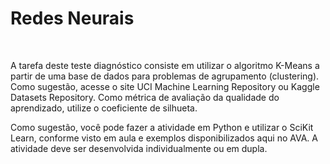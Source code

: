 # Redes Neurais
<br>

A tarefa deste teste diagnóstico consiste em utilizar o algoritmo K-Means a partir de uma base de dados para problemas de agrupamento (clustering). Como sugestão, acesse o site UCI Machine Learning Repository ou Kaggle Datasets Repository. Como métrica de avaliação da qualidade do aprendizado, utilize o coeficiente de silhueta.

Como sugestão, você pode fazer a atividade em Python e utilizar o SciKit Learn, conforme visto em aula e exemplos disponibilizados aqui no AVA. A atividade deve ser desenvolvida individualmente ou em dupla.
